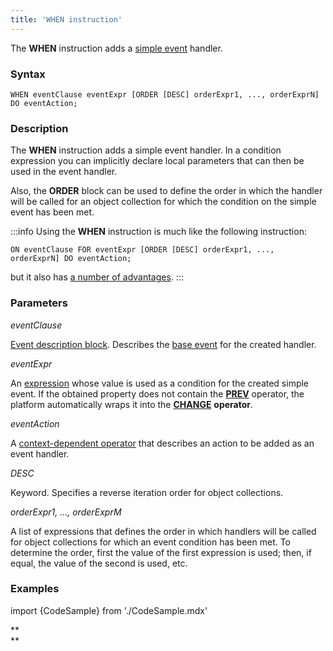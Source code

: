 ```yaml
---
title: 'WHEN instruction'
---
```


The **WHEN** instruction adds a [simple event](Simple_event.md) handler.

### Syntax 

    WHEN eventClause eventExpr [ORDER [DESC] orderExpr1, ..., orderExprN] DO eventAction;

### Description

The **WHEN** instruction adds a simple event handler. In a condition expression you can implicitly declare local parameters that can then be used in the event handler.

Also, the **ORDER** block can be used to define the order in which the handler will be called for an object collection for which the condition on the simple event has been met. 


:::info
Using the **WHEN** instruction is much like the following instruction:

    ON eventClause FOR eventExpr [ORDER [DESC] orderExpr1, ..., orderExprN] DO eventAction;

but it also has [a number of advantages](Simple_event.md).
:::

### Parameters

*eventClause*

[Event description block](Event_description_block.md). Describes the [base event](Events.md) for the created handler.

*eventExpr*

An [expression](Expression.md) whose value is used as a condition for the created simple event. If the obtained property does not contain the [**PREV**](Previous_value_PREV_.md) operator, the platform automatically wraps it into the [**CHANGE**](Property_change_CHANGE_.md) **operator**.

*eventAction*

A [context-dependent operator](Action_operator.md#contextdependent) that describes an action to be added as an event handler.

*DESC*

Keyword. Specifies a reverse iteration order for object collections. 

*orderExpr1, ..., orderExprM*

A list of expressions that defines the order in which handlers will be called for object collections for which an event condition has been met. To determine the order, first the value of the first expression is used; then, if equal, the value of the second is used, etc. 

### Examples

import {CodeSample} from './CodeSample.mdx'

<CodeSample url="https://documentation.lsfusion.org/sample?file=InstructionSample&block=when"/>

**  
**

